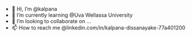 - 👋 Hi, I’m @kalpana
- 🌱 I’m currently learning @Uva Wellassa University
- 💞️ I’m looking to collaborate on ...
- 📫 How to reach me @linkedin.com/in/kalpana-dissanayake-77a401200

<!---
kalpana-1/kalpana-1 is a ✨ special ✨ repository because its `README.md` (this file) appears on your GitHub profile.
You can click the Preview link to take a look at your changes.
--->
